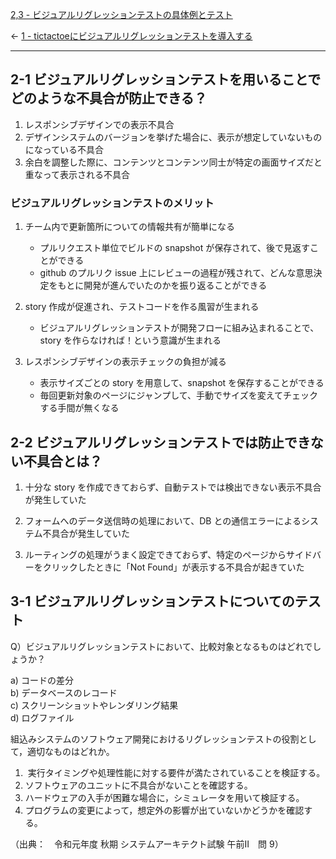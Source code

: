  [2,3 - ビジュアルリグレッションテストの具体例とテスト](2,3%20-%20ビジュアルリグレッションテストの具体例とテスト.md) 
 
← [1 - tictactoeにビジュアルリグレッションテストを導入する](1%20-%20tictactoeにビジュアルリグレッションテストを導入する.md)

---

## 2-1 ビジュアルリグレッションテストを用いることでどのような不具合が防止できる？

1. レスポンシブデザインでの表示不具合
2. デザインシステムのバージョンを挙げた場合に、表示が想定していないものになっている不具合
3. 余白を調整した際に、コンテンツとコンテンツ同士が特定の画面サイズだと重なって表示される不具合

### ビジュアルリグレッションテストのメリット

 1. チーム内で更新箇所についての情報共有が簡単になる
	- プルリクエスト単位でビルドの snapshot が保存されて、後で見返すことができる
	- github のプルリク issue 上にレビューの過程が残されて、どんな意思決定をもとに開発が進んでいたのかを振り返ることができる

2. story 作成が促進され、テストコードを作る風習が生まれる
	- ビジュアルリグレッションテストが開発フローに組み込まれることで、story を作らなければ！という意識が生まれる

3. レスポンシブデザインの表示チェックの負担が減る
	- 表示サイズごとの story を用意して、snapshot を保存することができる
	- 毎回更新対象のページにジャンプして、手動でサイズを変えてチェックする手間が無くなる

## 2-2 ビジュアルリグレッションテストでは防止できない不具合とは？

 1. 十分な story を作成できておらず、自動テストでは検出できない表示不具合が発生していた

 2. フォームへのデータ送信時の処理において、DB との通信エラーによるシステム不具合が発生していた

 3. ルーティングの処理がうまく設定できておらず、特定のページからサイドバーをクリックしたときに「Not Found」が表示する不具合が起きていた

## 3-1 ビジュアルリグレッションテストについてのテスト

Q）ビジュアルリグレッションテストにおいて、比較対象となるものはどれでしょうか？

a) コードの差分  
b) データベースのレコード  
c) スクリーンショットやレンダリング結果  
d) ログファイル


組込みシステムのソフトウェア開発におけるリグレッションテストの役割として，適切なものはどれか。

1.  実行タイミングや処理性能に対する要件が満たされていることを検証する。
2. ソフトウェアのユニットに不具合がないことを確認する。
3. ハードウェアの入手が困難な場合に，シミュレータを用いて検証する。
4. プログラムの変更によって，想定外の影響が出ていないかどうかを確認する。

（出典：　令和元年度 秋期 システムアーキテクト試験 午前Ⅱ　問 9）